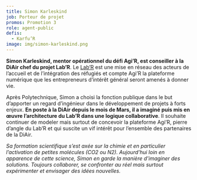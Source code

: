 ```yaml
---
title: Simon Karleskind
job: Porteur de projet
promos: Promotion 3
role: agent-public
defis:
  - Karfu’R
image: img/simon-karleskind.png
---
```

**Simon Karleskind, mentor opérationnel du défi Agi’R, est conseiller à la DiAir chef du projet Lab’R**. Le [Lab’R](http://accueil-integration-refugies.fr/le-labr/) est une mise en réseau des acteurs de l’accueil et de l’intégration des réfugiés et compte Agi’R la plateforme numérique que les entrepreneurs d’intérêt général seront amenés à donner vie.

Après Polytechnique, Simon a choisi la fonction publique dans le but d’apporter un regard d’ingénieur dans le développement de projets à forts enjeux. **En poste à la DiAir depuis le mois de Mars, il a imaginé puis mis en œuvre l’architecture du Lab’R dans une logique collaborative**. Il souhaite continuer de modeler mais surtout de concevoir la plateforme Agi’R, pierre d’angle du Lab’R et qui suscite un vif intérêt pour l’ensemble des partenaires de la DiAir.

*Sa formation scientifique s’est axée sur la chimie et en particulier l’activation de petites molécules (CO2 ou N2). Aujourd’hui loin en apparence de cette science, Simon en garde la manière d’imaginer des solutions. Toujours collaborer, se confronter au réel mais surtout expérimenter et envisager des idées nouvelles.*